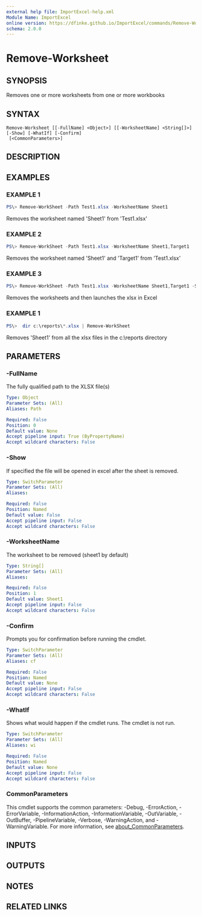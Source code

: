 ```yaml
---
external help file: ImportExcel-help.xml
Module Name: ImportExcel
online version: https://dfinke.github.io/ImportExcel/commands/Remove-Worksheet
schema: 2.0.0
---
```


# Remove-Worksheet

## SYNOPSIS

Removes one or more worksheets from one or more workbooks

## SYNTAX

```
Remove-Worksheet [[-FullName] <Object>] [[-WorksheetName] <String[]>] [-Show] [-WhatIf] [-Confirm]
 [<CommonParameters>]
```

## DESCRIPTION

## EXAMPLES

### EXAMPLE 1

```powershell
PS\> Remove-WorkSheet -Path Test1.xlsx -WorksheetName Sheet1
```

Removes the worksheet named 'Sheet1' from 'Test1.xlsx'

### EXAMPLE 2

```powershell
PS\> Remove-WorkSheet -Path Test1.xlsx -WorksheetName Sheet1,Target1
```

Removes the worksheet named 'Sheet1' and 'Target1' from 'Test1.xlsx'

### EXAMPLE 3

```powershell
PS\> Remove-WorkSheet -Path Test1.xlsx -WorksheetName Sheet1,Target1 -Show
```

Removes the worksheets and then launches the xlsx in Excel

### EXAMPLE 1

```powershell
PS\>  dir c:\reports\*.xlsx | Remove-WorkSheet
```

Removes 'Sheet1' from all the xlsx files in the c:\reports directory

## PARAMETERS

### -FullName

The fully qualified path to the XLSX file\(s\)

```yaml
Type: Object
Parameter Sets: (All)
Aliases: Path

Required: False
Position: 0
Default value: None
Accept pipeline input: True (ByPropertyName)
Accept wildcard characters: False
```

### -Show

If specified the file will be opened in excel after the sheet is removed.

```yaml
Type: SwitchParameter
Parameter Sets: (All)
Aliases:

Required: False
Position: Named
Default value: False
Accept pipeline input: False
Accept wildcard characters: False
```

### -WorksheetName

The worksheet to be removed \(sheet1 by default\)

```yaml
Type: String[]
Parameter Sets: (All)
Aliases:

Required: False
Position: 1
Default value: Sheet1
Accept pipeline input: False
Accept wildcard characters: False
```

### -Confirm

Prompts you for confirmation before running the cmdlet.

```yaml
Type: SwitchParameter
Parameter Sets: (All)
Aliases: cf

Required: False
Position: Named
Default value: None
Accept pipeline input: False
Accept wildcard characters: False
```

### -WhatIf

Shows what would happen if the cmdlet runs. The cmdlet is not run.

```yaml
Type: SwitchParameter
Parameter Sets: (All)
Aliases: wi

Required: False
Position: Named
Default value: None
Accept pipeline input: False
Accept wildcard characters: False
```

### CommonParameters
This cmdlet supports the common parameters: -Debug, -ErrorAction, -ErrorVariable, -InformationAction, -InformationVariable, -OutVariable, -OutBuffer, -PipelineVariable, -Verbose, -WarningAction, and -WarningVariable. For more information, see [about_CommonParameters](http://go.microsoft.com/fwlink/?LinkID=113216).

## INPUTS

## OUTPUTS

## NOTES

## RELATED LINKS
